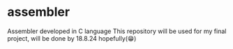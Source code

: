 # assembler
Assembler developed in C language 
This repository will be used for my final project, will be done by 18.8.24 hopefully(😁) 
